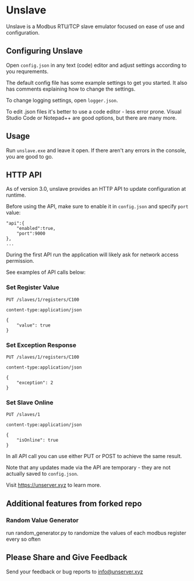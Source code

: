 # Unslave
Unslave is a Modbus RTU/TCP slave emulator focused on ease of use 
and configuration.

## Configuring Unslave
Open `config.json` in any text (code) editor and 
adjust settings according to you requrements.

The default config file has some example settings to get you started.
It also has comments explaining how to change the settings.

To change logging settings, open `logger.json`.

To edit .json files it's better to use a code editor - less error prone.
Visual Studio Code or Notepad++ are good options, but there are many more.

## Usage
Run `unslave.exe` and leave it open.
If there aren't any errors in the console, you are good to go.

## HTTP API
As of version 3.0, unslave provides an HTTP API to update configuration at runtime.

Before using the API, make sure to enable it in `config.json` and specify `port` value:
	
	"api":{
		"enabled":true,
		"port":9000
	},
	...

During the first API run the application will likely ask for network access permission.

See examples of API calls below:

### Set Register Value

	PUT /slaves/1/registers/C100

	content-type:application/json

	{
		"value": true
	}

### Set Exception Response

	PUT /slaves/1/registers/C100

	content-type:application/json

	{
		"exception": 2
	}

### Set Slave Online

	PUT /slaves/1

	content-type:application/json

	{
		"isOnline": true
	}


In all API call you can use either PUT or POST to achieve the same result.

Note that any updates made via the API are temporary - they are not actually saved to `config.json`.

Visit https://unserver.xyz to learn more.

## Additional features from forked repo

### Random Value Generator
run random_generator.py to randomize the values of each modbus register every so often

## Please Share and Give Feedback
Send your feedback or bug reports to info@unserver.xyz

